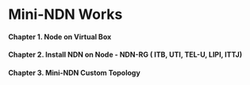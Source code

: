  # Mini-NDN Works 
 
 #### Chapter 1. Node on Virtual Box
 #### Chapter 2. Install NDN on Node - NDN-RG ( ITB, UTI, TEL-U, LIPI, ITTJ) 
 #### Chapter 3. Mini-NDN Custom Topology   
   
